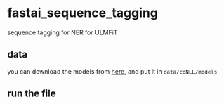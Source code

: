 # fastai_sequence_tagging
sequence tagging for NER for ULMFiT

## data
you can download the models from [here](https://www.dropbox.com/sh/tw1phbbj0mvhtwd/AADL09ugrCHozYz99knO5Nnoa?dl=0), and put it in ```data/coNLL/models ```

## run the file
```CUDA_VISIBLE_DEVICES=0 python train.py data/coNLL/
